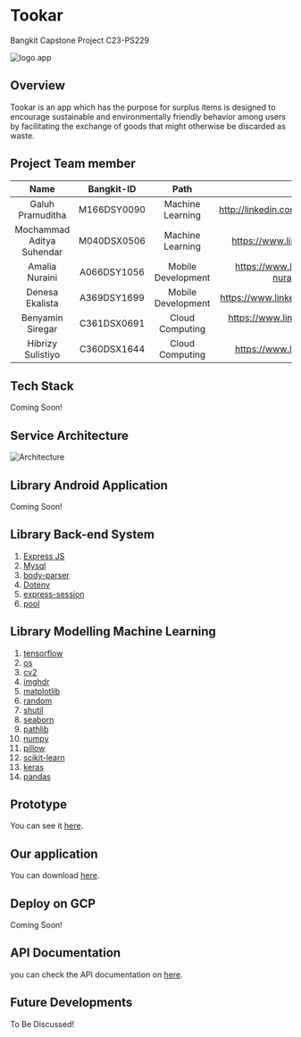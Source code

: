 # Tookar

Bangkit Capstone Project C23-PS229

![logo app](https://github.com/hibrizys/Tookar/blob/main/docs/Logo.png)

## Overview

Tookar is an app which has the purpose for surplus items is designed to encourage sustainable and environmentally friendly behavior among users by facilitating the exchange of goods that might otherwise be discarded as waste.

## Project Team member

|                     Name                     |  Bangkit-ID   |         Path        |                      LinkedIn                       | 
| :------------------------------------------: | :-----------: | :-----------------: | :-------------------------------------------------: |
|               Galuh Pramuditha               |  M166DSY0090  |  Machine Learning   |     http://linkedin.com/in/galuhajengpramuditha     |
|          Mochammad Aditya Suhendar           |  M040DSX0506  |  Machine Learning   |        https://www.linkedin.com/in/darhensu         |
|                Amalia Nuraini                |  A066DSY1056  |  Mobile Development | https://www.linkedin.com/in/amalia-nuraini-an100602 |
|               Denesa Ekalista                |  A369DSY1699  |  Mobile Development |      https://www.linkedin.com/in/denesaekalista     |
|                Benyamin Siregar              |  C361DSX0691  |  Cloud Computing    |     https://www.linkedin.com/in/benyamin-siregar    |
|               Hibrizy Sulistiyo              |  C360DSX1644  |  Cloud Computing    |         https://www.linkedin.com/in/hibrizys        |

## Tech Stack

Coming Soon!

## Service Architecture

![Architecture](https://github.com/hibrizys/Tookar/blob/main/docs/Service%20Architecture.png)

## Library Android Application

Coming Soon!

## Library Back-end System

1. [Express JS](https://expressjs.com)
2. [Mysql](https://www.npmjs.com/package/mysql)
3. [body-parser](https://www.npmjs.com/package/body-parser)
4. [Dotenv](https://www.npmjs.com/package/dotenv)
5. [express-session](https://www.npmjs.com/package/express-session)
6. [pool](https://www.npmjs.com/package/pool-mysql)

## Library Modelling Machine Learning

1.  [tensorflow](https://www.tensorflow.org/?hl=id)
2.  [os](https://docs.python.org/3/library/os.html)
3.  [cv2](https://pypi.org/project/opencv-python/)
4.  [imghdr](https://docs.python.org/3/library/imghdr.html)
5.  [matplotlib](https://matplotlib.org/)
6.  [random](https://docs.python.org/3/library/random.html)
7.  [shutil](https://docs.python.org/3/library/shutil.html)
8.  [seaborn](https://seaborn.pydata.org/)
9.  [pathlib](https://docs.python.org/3/library/pathlib.html)
10. [numpy](https://numpy.org/)
11. [pillow](https://pillow.readthedocs.io/en/stable/)
12. [scikit-learn](https://scikit-learn.org/stable/)
13. [keras](https://keras.io/)
14. [pandas](https://pandas.pydata.org/)

## Prototype

You can see it [here](https://www.figma.com/file/RM0HvxA47qMn6Dgo5P03Hz/Capstone-Project?type=design&node-id=169-94).

## Our application

You can download [here](https://drive.google.com/file/d/1Z0m3WmLy1cN4JmYtg23KPnYMzUUEWtUO/view?usp=sharing).

## Deploy on GCP

Coming Soon!

## API Documentation

you can check the API documentation on [here](https://documenter.getpostman.com/view/26548004/2s93sf1AuB).

## Future Developments

To Be Discussed!
